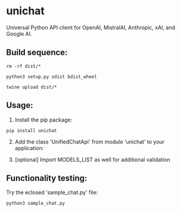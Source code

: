 # unichat
Universal Python API client for OpenAI, MistralAI, Anthropic, xAI, and Google AI.

## Build sequence:
```shell
rm -rf dist/*
```
```shell
python3 setup.py sdist bdist_wheel
```
```shell
twine upload dist/*         
```

## Usage:

1. Install the pip package:

```shell
pip install unichat
```

2. Add the class 'UnifiedChatApi' from module 'unichat' to your application:

3. [optional] Import MODELS_LIST as well for additional validation

## Functionality testing: 
Try the eclosed 'sample_chat.py' file:

```shell
python3 sample_chat.py
```
